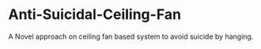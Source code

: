 # Anti-Suicidal-Ceiling-Fan
A Novel approach on ceiling fan based system to avoid suicide by hanging. 
